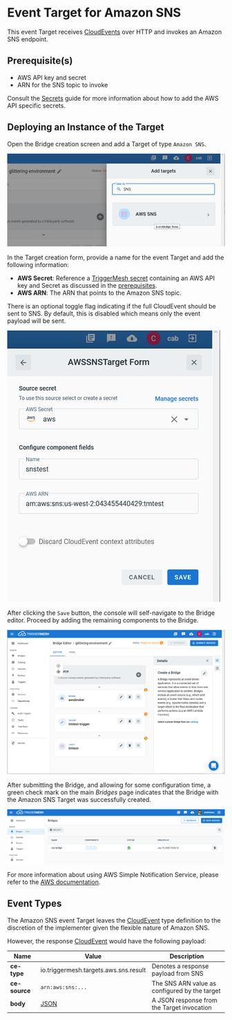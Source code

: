 # Event Target for Amazon SNS

This event Target receives [CloudEvents][ce] over HTTP and invokes an Amazon SNS endpoint.

## Prerequisite(s)

- AWS API key and secret
- ARN for the SNS topic to invoke

Consult the [Secrets](../guides/secrets.md) guide for more information about
how to add the AWS API specific secrets.

## Deploying an Instance of the Target

Open the Bridge creation screen and add a Target of type `Amazon SNS`.

![Adding an SNS Target](../../assets/images/aws-targets/aws-sns-bridge-create-1.png)

In the Target creation form, provide a name for the event Target and add the following information:

- **AWS Secret**: Reference a [TriggerMesh secret](../guides/secrets.md) containing an AWS API key and Secret as discussed in the [prerequisites](#prerequisites).
- **AWS ARN**: The ARN that points to the Amazon SNS topic.

There is an optional toggle flag indicating if the full CloudEvent should be sent
to SNS. By default, this is disabled which means only the event payload
will be sent.

![Amazon SNS Target form](../../assets/images/aws-targets/aws-sns-bridge-create-2.png)

After clicking the `Save` button, the console will self-navigate to the Bridge editor. Proceed by adding the remaining components to the Bridge.

![Bridge overview](../../assets/images/aws-targets/aws-sns-bridge-create-3.png)

After submitting the Bridge, and allowing for some configuration time, a green check mark on the main _Bridges_ page indicates that the Bridge with the Amazon SNS Target was successfully created.

![Bridge status](../../assets/images/bridge-status-green.png)

For more information about using AWS Simple Notification Service, please refer to the [AWS documentation][docs].

## Event Types

The Amazon SNS event Target leaves the [CloudEvent][ce] type definition to the discretion of
the implementer given the flexible nature of Amazon SNS.

However, the response [CloudEvent][ce] would have the following payload:

| Name | Value | Description |
|---|---|---|
|**ce-type**|io.triggermesh.targets.aws.sns.result|Denotes a response payload from SNS|
|**ce-source**|`arn:aws:sns:...`|The SNS ARN value as configured by the target|
|**body**|[JSON][ce-jsonformat]|A JSON response from the Target invocation|



[ce]: https://cloudevents.io/
[docs]: https://docs.aws.amazon.com/sns/
[ce-jsonformat]: https://github.com/cloudevents/spec/blob/v1.0/json-format.md
